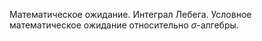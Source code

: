 Математическое ожидание. Интеграл Лебега. Условное математическое ожидание относительно $\sigma$-алгебры.

